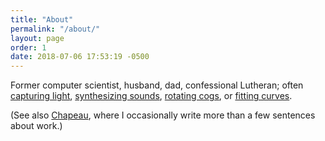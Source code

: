 ```yaml
---
title: "About"
permalink: "/about/"
layout: page
order: 1
date: 2018-07-06 17:53:19 -0500
---
```

Former computer scientist, husband, dad, confessional Lutheran; often [capturing light](https://www.flickr.com/photos/willb/), [synthesizing sounds](https://soundcloud.com/willbenton), [rotating cogs](https://www.strava.com/athletes/642766), or [fitting curves](https://radanalytics.io).

(See also [Chapeau](https://chapeau.freevariable.com), where I occasionally write more than a few sentences about work.)

